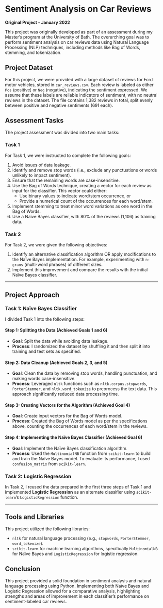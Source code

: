 # Sentiment Analysis on Car Reviews

**Original Project - January 2022**

This project was originally developed as part of an assessment during my Master’s program at the University of Bath. The overarching goal was to perform sentiment analysis on car reviews data using Natural Language Processing (NLP) techniques, including methods like Bag of Words, stemming, and tokenization.

## Project Dataset
For this project, we were provided with a large dataset of reviews for Ford motor vehicles, stored in `car_reviews.csv`. Each review is labeled as either `Pos` (positive) or `Neg` (negative), indicating the sentiment expressed. We assume that these labels are reliable indicators of sentiment, with no neutral reviews in the dataset. The file contains 1,382 reviews in total, split evenly between positive and negative sentiments (691 each).

## Assessment Tasks
The project assessment was divided into two main tasks:

### Task 1
For Task 1, we were instructed to complete the following goals:

1. Avoid issues of data leakage.
2. Identify and remove stop words (i.e., exclude any punctuations or words unlikely to impact sentiment).
3. Ensure that the remaining words are case-insensitive.
4. Use the Bag of Words technique, creating a vector for each review as input for the classifier. This vector could either:
   - Use binary values to indicate word/stem occurrence, or
   - Provide a numerical count of the occurrences for each word/stem.
5. Implement stemming to treat minor word variations as one word in the Bag of Words.
6. Use a Naïve Bayes classifier, with 80% of the reviews (1,106) as training data.

### Task 2
For Task 2, we were given the following objectives:

1. Identify an alternative classification algorithm OR apply modifications to the Naïve Bayes implementation. For example, experimenting with `n-grams` (multi-word phrases) of different sizes.
2. Implement this improvement and compare the results with the initial Naïve Bayes classifier.

---

## Project Approach

### Task 1: Naïve Bayes Classifier

I divided Task 1 into the following steps:

#### Step 1: Splitting the Data (Achieved Goals 1 and 6)
- **Goal**: Split the data while avoiding data leakage.
- **Process**: I randomized the dataset by shuffling it and then split it into training and test sets as specified.

#### Step 2: Data Cleanup (Achieved Goals 2, 3, and 5)
- **Goal**: Clean the data by removing stop words, handling punctuation, and making words case-insensitive.
- **Process**: Leveraged `nltk` functions such as `nltk.corpus.stopwords`, `PorterStemmer`, and `nltk.word_tokenize` to preprocess the text data. This approach significantly reduced data processing time.

#### Step 3: Creating Vectors for the Algorithm (Achieved Goal 4)
- **Goal**: Create input vectors for the Bag of Words model.
- **Process**: Created the Bag of Words model as per the specifications above, counting the occurrences of each word/stem in the reviews.

#### Step 4: Implementing the Naïve Bayes Classifier (Achieved Goal 6)
- **Goal**: Implement the Naïve Bayes classification algorithm.
- **Process**: Used the `MultinomialNB` function from `scikit-learn` to build and train the Naïve Bayes model. To evaluate its performance, I used `confusion_matrix` from `scikit-learn`.

### Task 2: Logistic Regression

In Task 2, I reused the data prepared in the first three steps of Task 1 and implemented **Logistic Regression** as an alternate classifier using `scikit-learn`’s `LogisticRegression` function.

---

## Tools and Libraries
This project utilized the following libraries:
- `nltk` for natural language processing (e.g., `stopwords`, `PorterStemmer`, `word_tokenize`).
- `scikit-learn` for machine learning algorithms, specifically `MultinomialNB` for Naïve Bayes and `LogisticRegression` for logistic regression.

## Conclusion
This project provided a solid foundation in sentiment analysis and natural language processing using Python. Implementing both Naïve Bayes and Logistic Regression allowed for a comparative analysis, highlighting strengths and areas of improvement in each classifier’s performance on sentiment-labeled car reviews.
